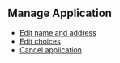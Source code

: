 ## Manage Application

- [Edit name and address](/multiplex/server/editidentity.html)
- [Edit choices](/multiplex/server/edit.html)
- [Cancel application](/multiplex/server/delete.html)